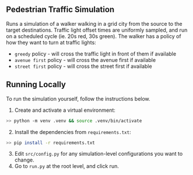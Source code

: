 ## Pedestrian Traffic Simulation

Runs a simulation of a walker walking in a grid city from the source to the target destinations.
Traffic light offset times are uniformly sampled, and run on a scheduled cycle (ie. 20s red, 30s green).
The walker has a policy of how they want to turn at traffic lights:

- `greedy` policy - will cross the traffic light in front of them if available
- `avenue first` policy - will cross the avenue first if available
- `street first` policy - will cross the street first if available

## Running Locally

To run the simulation yourself, follow the instructions below.

1. Create and activate a virtual environment:

```bash
>> python -m venv .venv && source .venv/bin/activate
```
2. Install the dependencies from `requirements.txt`:

```bash
>> pip install -r requirements.txt
```
3. Edit `src/config.py` for any simulation-level configurations you want to change. 
4. Go to `run.py` at the root level, and click run.